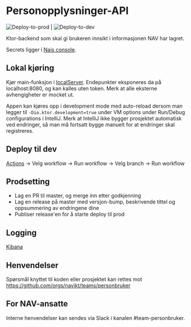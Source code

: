# Personopplysninger-API

![Deploy-to-prod](https://github.com/navikt/personopplysninger-api/workflows/Deploy-to-prod/badge.svg) | ![Deploy-to-dev](https://github.com/navikt/personopplysninger-api/workflows/Deploy-to-dev/badge.svg)

Ktor-backend som skal gi brukeren innsikt i informasjonen NAV har lagret.

Secrets ligger i [Nais console](https://console.nav.cloud.nais.io/team/personbruker/secrets).

## Lokal kjøring

Kjør main-funksjon i [localServer](src/test/kotlin/no/nav/personopplysninger/localServer.kt). Endepunkter eksponeres da på localhost:8080, og kan kalles uten token. Merk at alle eksterne avhengigheter er mocket ut.

Appen kan kjøres opp i development mode med auto-reload dersom man legger til `-Dio.ktor.development=true` under VM options under Run/Debug configurations i IntelliJ. Merk at IntelliJ ikke bygger prosjektet automatisk ved endringer, så man må fortsatt bygge manuelt for at endringer skal registreres.

## Deploy til dev

[Actions](https://github.com/navikt/nav-enonicxp-frontend/actions) -> Velg workflow -> Run workflow -> Velg branch -> Run workflow

## Prodsetting

-   Lag en PR til master, og merge inn etter godkjenning
-   Lag en release på master med versjon-bump, beskrivende tittel og oppsummering av endringene dine
-   Publiser release'en for å starte deploy til prod

## Logging

[Kibana](https://logs.adeo.no/app/discover#/view/165042a0-246c-11ed-9b1a-4723a5e7a9db)

## Henvendelser

Spørsmål knyttet til koden eller prosjektet kan rettes mot https://github.com/orgs/navikt/teams/personbruker

## For NAV-ansatte

Interne henvendelser kan sendes via Slack i kanalen #team-personbruker.

